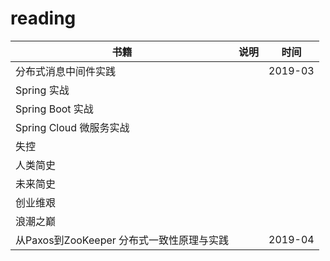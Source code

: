 # reading


书籍 | 说明 | 时间
------------------------- | ------------------------- | ------------- 
分布式消息中间件实践 | | 2019-03
Spring 实战 | | 
Spring Boot 实战 | |
Spring Cloud 微服务实战 | |
失控 | | 
人类简史 | |
未来简史 | |
创业维艰 | |
浪潮之巅 | |
从Paxos到ZooKeeper 分布式一致性原理与实践 | | 2019-04
